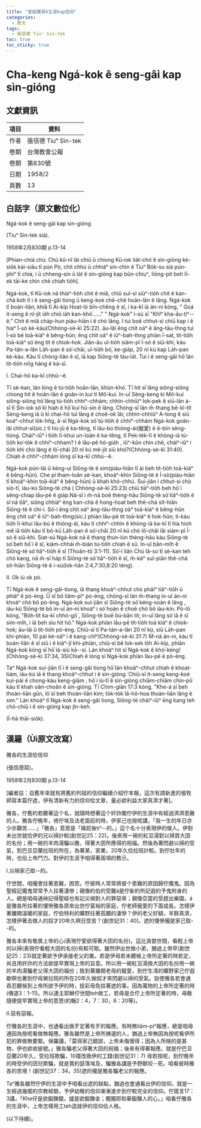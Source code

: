 ```yaml
---
title: "查經雅哥ê生涯kap信仰"
categories:
  - 散文
tags:
  - 張信德 Tiuⁿ Sìn-tek
toc: true
toc_sticky: true
---
```


# Cha-keng Ngá-kok ê seng-gâi kap sìn-gióng

## 文獻資訊

| 項目 | 資料 |
|---|---|
| 作者 | 張信德 Tiuⁿ Sìn-tek |
| 卷期 | 台灣教會公報 |
| 卷期 | 第830號 |
| 日期 | 1958/2 |
| 頁數 | 13 |

## 白話字（原文數位化）

Ngá-kok ê seng-gâi kap sìn-gióng

(Tiuⁿ Sìn-tek siá).

1958年2月830期 p.13-14

[Phian-chiá chù: Chū kū-nî lâi chiū ū chiong Kū-iok lia̍t-chó͘ ê sìn-gióng kè-sio̍k kài-siāu tī pún Pò, chit chhù ū chhiáⁿ sin-chìn ê Tiuⁿ Bo̍k-su siá pún-phiⁿ tī chia, i ū chheng-sin ū la̍t ê sìn-gióng kap bûn-chiuⁿ, liōng-pit beh lī-ek tāi-ke chin chē chiah tio̍h].

Ngá-kok, tī Kū-iok nā thiaⁿ-tio̍h chit ê miâ, chiū suî-sî siūⁿ-tio̍h chit ê kan-chà koh tī i ê seng-gâi tiong ū keng-koè chē-chē hoān-lān ê lâng. Ngá-kok tī boán-liân, khiā tī Ai-ki̍p Hoat-ló bīn-chêng ê sî, i ka-kī iā án-ni kóng, " Goá it-seng ê nî-ji̍t ia̍h chió ia̍h kan-khó͘......" " Ngá-kok" ì-sù sī "Khîⁿ kha-āu-tiⁿ--ê." Chit ê miâ cha̍p-hun piáu-hiān i ê chò lâng. I tuì boē chhut-sì chiū kap i ê hiaⁿ Í-sò kè-kàu(Chhòng-sè-kì 25:22). āu-lâi ēng chi̍t oáⁿ ê âng-tāu-thng tuì Í-sò bé toā-kiáⁿ ê bêng-hūn; ēng chi̍t oáⁿ ê iûⁿ-bah-thng phiàn Í-sat, tit-tio̍h toā-kiáⁿ só͘ èng tit ê chiok-hok. Jiân-āu uī-tio̍h siám-pī Í-sò ê siū-khì, kàu Pa-tán-a-lân La̍h-pan ê só͘-chāi, uī-tio̍h bó͘, ke-gia̍p, 20 nî kú kap La̍h-pan kè-kàu. Kàu tī chòng-liân ê sî, iā kap Siōng-tè tàu-la̍t. Tuì i ê seng-gâi hō͘ lán tit-tio̍h nn̄g hāng ê kà-sī.

I. Chai-hō ka-kī chhú--ê.

Tī sè-kan, lán lóng ē tú-tio̍h hoān-lān, khùn-khó͘. Tī hit sî lâng siông-siông chiong hit ê hoān-lān ê goân-in kui tī Mô͘-kuí. In-uī Sèng-keng kì Mô͘-kuí siông-siông hō͘ lâng tú-tio̍h chhiⁿ-chhám; chhin-chhiūⁿ Iok-pek ê siū-lān á-sī tī Sin-iok só͘ kì hiah ê hō͘ kuí hū-sin ê lâng. Chóng-sī lán m̄-thang bē-kì-tit Sèng-keng iā ū kì chai-hō tuì lâng ê choē-ok lâi; chhin-chhiūⁿ A-tong ê siū koáⁿ-chhut lo̍k-hn̂g, á-sī Ngá-kok só͘ tú-tio̍h ê chhiⁿ-chhám Ngá-kok goân-lâi chhut-sî(sic.) tī hù-jū ê ka-têng, tī lāu-bú thióng-ài(寵愛) ê ē-bīn sêng-tióng. Cháiⁿ-iūⁿ i tio̍h lī-khui un-loán ê ka-têng, tī Pek-te̍k-lī ê khòng-iá tú-tio̍h ko͘-to̍k ê chhiⁿ-chham? I ê lāu-pē hó-gia̍h , iûⁿ-kûn chin chē, cháiⁿ-iūⁿ i tio̍h khì chò lâng ê lô͘-châi 20 nî kú mê-ji̍t siū khó͘?(Chhòng-sè-kì 31:40). Chiah ê chhiⁿ-chhám lóng sī ka-kī chhú--ê.

Ngá-kok pún-lâi ū kèng-uì Siōng-tè ê sim(piáu-hiān tī ài beh tit-tio̍h toā-kiáⁿ ê bêng-hūn). Che pí tham-loân sè-kan, khoàⁿ-khin Siōng-tè ê Í-sò(piáu-hiān tī khoàⁿ-khin toā-kiáⁿ ê bêng-hūn) ū khah khó-chhú. Sui-jiân i chhut-sì chò sió-tī, iáu-kú Siōng-tè chá ( Chhòng-sè-kì 25:23) chiū tiāⁿ-tio̍h beh hō͘ i sêng-chiap lāu-pē ê gia̍p.Nā-sī i m̄-nā boē thèng-hāu Siōng-tè só͘ tiāⁿ-tio̍h ê sî nā tiāⁿ, siōng chhiáⁿ ēng kan-chà ê hong-hoat beh thê-chá si̍t-hiān Siōng-tè ê chí-ì. Só͘-í ēng chi̍t oáⁿ âng-tāu-thng oāⁿ toā-kiáⁿ ê bêng-hūn ēng chi̍t oáⁿ ê iūⁿ-bah-thng(sic.) phiàn lāu-pē tit toā-kiáⁿ ê hok-hūn; tì-kàu tio̍h lī-khui lāu-bú ê thióng-ài, kàu tī chhiⁿ-chhìn ê khòng-iá ka-kī tī hia hioh mê iā tio̍h kàu tī bó-kū La̍h-pan ê só͘-chāi 20 nî kú chò lô͘-châi lâi siám-pī Í-sò ê siū-khì. Siat-sú Ngá-kok nā ē thang thun-lún thèng-hāu kàu Siōng-tè só͘ beh hō͘ i ê sî, kiám-chhái m̄-bián tú-tio̍h chiah ê sū. In-uī bān-mi̍h ê Siōng-tè só͘ tiāⁿ-tio̍h ê sî (Thoân-tō 3:1-11). Só͘-í liân Chú Iâ-so͘ tī sè-kan teh chò kang, nā m̄-sī ha̍p tī Siōng-tè só͘ tiāⁿ-tio̍h ê sî, m̄-káⁿ suî-piān thê-chá si̍t-hiān Siōng-tè ê ì-sù(Iok-hān 2:4,7:30,8:20 téng).

II. Ok iú ok pò.

Tī Ngá-kok ê seng-gâi-tiong, iā thang khoàⁿ-chhut chò pháiⁿ tiāⁿ-tio̍h ū phiáⁿ ê pò-èng. Ū sî bô liâm-piⁿ pò-èng, chóng-sī lán m̄-thang in-uī án-ni khoàⁿ chò bô pò-èng. Ngá-kok sui-jiân sī Siōng-tè só͘ kéng-soán ê lâng , iáu-kú Siōng-tè bô in-uī án-ni khoàⁿ i só͘ hoān ê choē chò bô iàu-kín. Pó-lô kóng, "Bo̍h-tit ka-kī chhò-gō͘ , Siōng-tè boē bú-bān tit; in-uī lâng só͘ iā ê sī sím-mi̍h, i iā beh siu hit hō." Ngá-kok phiàn lāu-pē tit-tio̍h toā kiáⁿ ê chiok-hok; āu-lâi ū tit-tio̍h pò-èng. Chiū-sī tī Pa-tán-a-lân 20 nî kú, siū La̍h-pan khi-phiàn, 10 pái ké-oāⁿ i ê kang-chîⁿ(Chhòng-sè-kì 31:7) M̄-nā án-ni, kàu tī boán-liân ê sî siū i ê kiáⁿ-jî khi-phiàn, chiū-sī bē Iok-sek lo̍h Ai-ki̍p, phiàn Ngá-kok kóng sī hō͘ iá-siù kā--sí. Lán khoàⁿ hit sî Ngá-kok ê khó͘-kéng!(Chhòng-sè-kì 37:34, 35)Chiah ê lóng sī Ngá-kok phiàn lāu-pē ê pò-èng.

Taⁿ Ngá-kok sui-jiân tī i ê seng-gâi tiong hō͘ lán khoàⁿ-chhut chiah ê khoat-tiám, iáu-kú iā ē thang khoàⁿ-chhut i ê sìn-gióng. Chiū-sī it-seng keng-koè kuí-pái ê chong-kàu keng-giām , hō͘ i iù-tī ê sìn-gióng chiām-chiām chìn-pō͘ kàu tī khah oân-choân ê sìn-gióng. Tī Chim-giân 17:3 kóng, "Khe-á sī beh thoàn-liān gûn, lô͘ sī beh thoàn-liān kim; to̍k-to̍k Iâ-hô-hoa thoàn-liān lâng ê sim." Lán khoàⁿ tī Ngá-kok ê seng-gâi tiong, Siōng-tè cháiⁿ-iūⁿ ēng kang teh chō-chiū i ê sìn-gióng kap jîn-keh.

(Í-hā thāi-sio̍k).

## 漢羅（Ùi原文改寫）

雅各的生涯佮信仰

(張信德寫)。

1958年2月830期 p.13-14

[編者註：自舊年來就有將舊約列祖的信仰繼續介紹佇本報，這次有請新進的張牧師寫本篇佇遮，伊有清新有力的信仰佮文章，量必欲利益大家真濟才著]。

雅各，佇舊約若聽著這个名，就隨時想著這个奸詐閣佇伊的生涯中有經過濟濟患難的人。雅各佇晚年，徛佇埃及法老面前的時，伊家己也按呢講，「我一生的年日亦少亦艱苦......」「雅各」意思是「擒跤後tiⁿ--的。」這个名十分表現伊的做人。伊對未出世就佮伊的兄以掃計較(創世記25：22)。後來用一碗的紅豆湯對以掃買大囝的名份；用一碗的羊肉湯騙以撒，得著大囝所應得的祝福。然後為著閃避以掃的受氣，到巴旦亞蘭拉班的所在，為著某，家業，20年久佮拉班計較。到佇壯年的時，也佮上帝鬥力。對伊的生涯予咱得著兩項的教示。

I.災禍家己取--的。

佇世間，咱攏會拄著患難，困苦。佇彼時人常常將彼个患難的原因歸佇魔鬼。因為聖經記魔鬼常常予人拄著淒慘；親像約伯的受難á是佇新約所記遐的予鬼附身的人。總是咱毋通袂記得聖經也有記災禍對人的罪惡來；親像亞當的受趕出樂園，á是雅各所拄著的悽慘雅各原來出世佇富裕的家庭，佇老師寵愛的下面成長。怎樣伊著離開溫暖的家庭，佇伯特利的曠野拄著孤獨的淒慘？伊的老父好額，羊群真濟，怎樣伊著去做人的奴才20年久暝日受苦？(創世記31：40)。遮的悽慘攏是家己取--的。

雅各本來有敬畏上帝的心(表現佇愛欲得著大囝的名份)。這比貪婪世間，看輕上帝的以掃(表現佇看輕大囝的名份)有較可取。雖然伊出世做小弟，猶過上帝早(創世記25：23)就定著欲予伊承接老父的業。若是伊毋若未聽候上帝所定著的時若定，尚且用奸詐的方法欲提早實現上帝的旨意。所以用一碗紅豆湯換大囝的名份用一碗的羊肉湯騙老父得大囝的福份；致到著離開老母的寵愛，到佇生凊的曠野家己佇遐歇暝也著到佇母舅拉班的所在20年久做奴才來閃避以掃的受氣。設使雅各若會通吞忍聽候到上帝所欲予伊的時，撿彩毋免拄著遮的事。因為萬物的上帝所定著的時(傳道3：1-11)。所以連主耶穌佇世間teh做工，若毋是合佇上帝所定著的時，毋敢隨便提早實現上帝的意思(約翰2：4，7：30，8：20等)。

II.惡有惡報。

佇雅各的生涯中，也通看出做歹定著有歹的報應。有時無liâm-piⁿ報應，總是咱毋通因為按呢看做無報應。雅各雖然是上帝所揀選的人，猶過上帝無因為按呢看伊所犯的罪做無要緊。保羅講，「莫得家己錯誤，上帝未侮慢得；因為人所掖的是甚物，伊也欲收彼號。」雅各騙老父得著大囝的祝福；後來有得著報應。就是佇巴旦亞蘭20年久，受拉班欺騙，10擺改換伊的工錢(創世記31：7) 毋若按呢，到佇晚年的時受伊的囝兒欺騙，就是賣約瑟落埃及，騙雅各講是予野獸咬--死。咱看彼時雅各的苦境！(創世記37：34，35)遮的攏是雅各騙老父的報應。

Taⁿ雅各雖然佇伊的生涯中予咱看出遮的缺點，猶過也會通看出伊的信仰。就是一生經過幾擺的宗教經驗，予伊幼稚的信仰漸漸進步到佇較完全的信仰。佇箴言17：3講，「Khe仔是欲鍛鍊銀，爐是欲鍛鍊金；獨獨耶和華鍛鍊人的心。」咱看佇雅各的生涯中，上帝怎樣用工teh造就伊的信仰佮人格。

(以下待續)。

